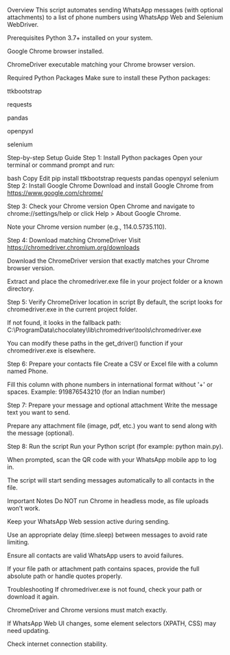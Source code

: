 Overview
This script automates sending WhatsApp messages (with optional attachments) to a list of phone numbers using WhatsApp Web and Selenium WebDriver.

Prerequisites
Python 3.7+ installed on your system.

Google Chrome browser installed.

ChromeDriver executable matching your Chrome browser version.

Required Python Packages
Make sure to install these Python packages:

ttkbootstrap

requests

pandas

openpyxl

selenium

Step-by-step Setup Guide
Step 1: Install Python packages
Open your terminal or command prompt and run:

bash
Copy
Edit
pip install ttkbootstrap requests pandas openpyxl selenium
Step 2: Install Google Chrome
Download and install Google Chrome from https://www.google.com/chrome/

Step 3: Check your Chrome version
Open Chrome and navigate to chrome://settings/help or click Help > About Google Chrome.

Note your Chrome version number (e.g., 114.0.5735.110).

Step 4: Download matching ChromeDriver
Visit https://chromedriver.chromium.org/downloads

Download the ChromeDriver version that exactly matches your Chrome browser version.

Extract and place the chromedriver.exe file in your project folder or a known directory.

Step 5: Verify ChromeDriver location in script
By default, the script looks for chromedriver.exe in the current project folder.

If not found, it looks in the fallback path:
C:\ProgramData\chocolatey\lib\chromedriver\tools\chromedriver.exe

You can modify these paths in the get_driver() function if your chromedriver.exe is elsewhere.

Step 6: Prepare your contacts file
Create a CSV or Excel file with a column named Phone.

Fill this column with phone numbers in international format without '+' or spaces.
Example: 919876543210 (for an Indian number)

Step 7: Prepare your message and optional attachment
Write the message text you want to send.

Prepare any attachment file (image, pdf, etc.) you want to send along with the message (optional).

Step 8: Run the script
Run your Python script (for example: python main.py).

When prompted, scan the QR code with your WhatsApp mobile app to log in.

The script will start sending messages automatically to all contacts in the file.

Important Notes
Do NOT run Chrome in headless mode, as file uploads won’t work.

Keep your WhatsApp Web session active during sending.

Use an appropriate delay (time.sleep) between messages to avoid rate limiting.

Ensure all contacts are valid WhatsApp users to avoid failures.

If your file path or attachment path contains spaces, provide the full absolute path or handle quotes properly.

Troubleshooting
If chromedriver.exe is not found, check your path or download it again.

ChromeDriver and Chrome versions must match exactly.

If WhatsApp Web UI changes, some element selectors (XPATH, CSS) may need updating.

Check internet connection stability.
